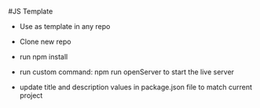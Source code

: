 #JS Template
- Use as template in any repo
- Clone new repo
- run npm install
- run custom command: npm run openServer to start the live server

- update title and description values in package.json file to match current project
